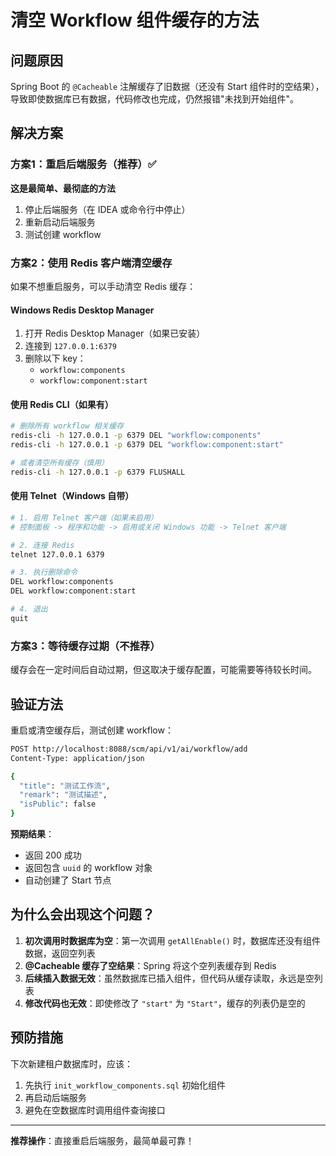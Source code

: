 # 清空 Workflow 组件缓存的方法

## 问题原因
Spring Boot 的 `@Cacheable` 注解缓存了旧数据（还没有 Start 组件时的空结果），导致即使数据库已有数据，代码修改也完成，仍然报错"未找到开始组件"。

## 解决方案

### 方案1：重启后端服务（推荐）✅

**这是最简单、最彻底的方法**

1. 停止后端服务（在 IDEA 或命令行中停止）
2. 重新启动后端服务
3. 测试创建 workflow

### 方案2：使用 Redis 客户端清空缓存

如果不想重启服务，可以手动清空 Redis 缓存：

#### Windows Redis Desktop Manager
1. 打开 Redis Desktop Manager（如果已安装）
2. 连接到 `127.0.0.1:6379`
3. 删除以下 key：
   - `workflow:components`
   - `workflow:component:start`

#### 使用 Redis CLI（如果有）
```bash
# 删除所有 workflow 相关缓存
redis-cli -h 127.0.0.1 -p 6379 DEL "workflow:components"
redis-cli -h 127.0.0.1 -p 6379 DEL "workflow:component:start"

# 或者清空所有缓存（慎用）
redis-cli -h 127.0.0.1 -p 6379 FLUSHALL
```

#### 使用 Telnet（Windows 自带）
```bash
# 1. 启用 Telnet 客户端（如果未启用）
# 控制面板 -> 程序和功能 -> 启用或关闭 Windows 功能 -> Telnet 客户端

# 2. 连接 Redis
telnet 127.0.0.1 6379

# 3. 执行删除命令
DEL workflow:components
DEL workflow:component:start

# 4. 退出
quit
```

### 方案3：等待缓存过期（不推荐）

缓存会在一定时间后自动过期，但这取决于缓存配置，可能需要等待较长时间。

## 验证方法

重启或清空缓存后，测试创建 workflow：

```bash
POST http://localhost:8088/scm/api/v1/ai/workflow/add
Content-Type: application/json

{
  "title": "测试工作流",
  "remark": "测试描述",
  "isPublic": false
}
```

**预期结果**：
- 返回 200 成功
- 返回包含 `uuid` 的 workflow 对象
- 自动创建了 Start 节点

## 为什么会出现这个问题？

1. **初次调用时数据库为空**：第一次调用 `getAllEnable()` 时，数据库还没有组件数据，返回空列表
2. **@Cacheable 缓存了空结果**：Spring 将这个空列表缓存到 Redis
3. **后续插入数据无效**：虽然数据库已插入组件，但代码从缓存读取，永远是空列表
4. **修改代码也无效**：即使修改了 `"start"` 为 `"Start"`，缓存的列表仍是空的

## 预防措施

下次新建租户数据库时，应该：
1. 先执行 `init_workflow_components.sql` 初始化组件
2. 再启动后端服务
3. 避免在空数据库时调用组件查询接口

---

**推荐操作**：直接重启后端服务，最简单最可靠！
